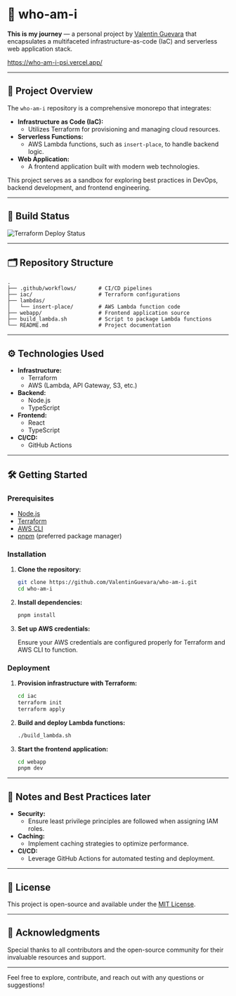 # 🧭 who-am-i

**This is my journey** — a personal project by [Valentin Guevara](https://github.com/ValentinGuevara) that encapsulates a multifaceted infrastructure-as-code (IaC) and serverless web application stack.

https://who-am-i-psi.vercel.app/

---

## 🚀 Project Overview

The `who-am-i` repository is a comprehensive monorepo that integrates:

- **Infrastructure as Code (IaC):**
  - Utilizes Terraform for provisioning and managing cloud resources.
- **Serverless Functions:**
  - AWS Lambda functions, such as `insert-place`, to handle backend logic.
- **Web Application:**
  - A frontend application built with modern web technologies.

This project serves as a sandbox for exploring best practices in DevOps, backend development, and frontend engineering.

---

## 🚦 Build Status

![Terraform Deploy Status](https://github.com/ValentinGuevara/who-am-i/actions/workflows/terraform.yaml/badge.svg?branch=main)

---

## 🗂️ Repository Structure

```
.
├── .github/workflows/       # CI/CD pipelines
├── iac/                     # Terraform configurations
├── lambdas/
│   └── insert-place/        # AWS Lambda function code
├── webapp/                  # Frontend application source
├── build_lambda.sh          # Script to package Lambda functions
└── README.md                # Project documentation
```

---

## ⚙️ Technologies Used

- **Infrastructure:**
  - Terraform
  - AWS (Lambda, API Gateway, S3, etc.)
- **Backend:**
  - Node.js
  - TypeScript
- **Frontend:**
  - React
  - TypeScript
- **CI/CD:**
  - GitHub Actions

---

## 🛠️ Getting Started

### Prerequisites

- [Node.js](https://nodejs.org/)
- [Terraform](https://www.terraform.io/)
- [AWS CLI](https://aws.amazon.com/cli/)
- [pnpm](https://pnpm.io/) (preferred package manager)

### Installation

1. **Clone the repository:**

   ```bash
   git clone https://github.com/ValentinGuevara/who-am-i.git
   cd who-am-i
   ```

2. **Install dependencies:**

   ```bash
   pnpm install
   ```

3. **Set up AWS credentials:**

   Ensure your AWS credentials are configured properly for Terraform and AWS CLI to function.

### Deployment

1. **Provision infrastructure with Terraform:**

   ```bash
   cd iac
   terraform init
   terraform apply
   ```

2. **Build and deploy Lambda functions:**

   ```bash
   ./build_lambda.sh
   ```

3. **Start the frontend application:**

   ```bash
   cd webapp
   pnpm dev
   ```

---

## 📌 Notes and Best Practices later

- **Security:**
  - Ensure least privilege principles are followed when assigning IAM roles.
- **Caching:**
  - Implement caching strategies to optimize performance.
- **CI/CD:**
  - Leverage GitHub Actions for automated testing and deployment.

---

## 📄 License

This project is open-source and available under the [MIT License](LICENSE).

---

## 🙌 Acknowledgments

Special thanks to all contributors and the open-source community for their invaluable resources and support.

---

Feel free to explore, contribute, and reach out with any questions or suggestions!
